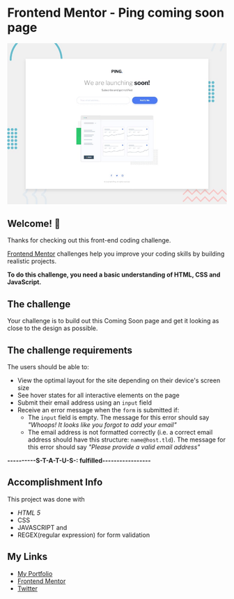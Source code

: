 # Frontend Mentor - Ping coming soon page

![Design preview for the Ping coming soon page coding challenge](./design/desktop-preview.jpg)

## Welcome! 👋

Thanks for checking out this front-end coding challenge.

[Frontend Mentor](https://www.frontendmentor.io) challenges help you improve your coding skills by building realistic projects.

**To do this challenge, you need a basic understanding of HTML, CSS and JavaScript.**

## The challenge

Your challenge is to build out this Coming Soon page and get it looking as close to the design as possible.

## The challenge requirements

The users should be able to: 

- View the optimal layout for the site depending on their device's screen size
- See hover states for all interactive elements on the page
- Submit their email address using an `input` field
- Receive an error message when the `form` is submitted if:
	- The `input` field is empty. The message for this error should say *"Whoops! It looks like you forgot to add your email"*
	- The email address is not formatted correctly (i.e. a correct email address should have this structure: `name@host.tld`). The message for this error should say *"Please provide a valid email address"*



**----------S-T-A-T-U-S-: fulfilled-----------------**

## Accomplishment Info
This project was done with
- <i>HTML 5</i> 
- CSS 
- JAVASCRIPT and 
- REGEX(regular expression) for form validation 

## My Links

- [My Portfolio](https://www.codestan.netlify.app)
- [Frontend Mentor](https://www.frontendmentor.io)
- [Twitter](https://www.twitter.com/codestanley)